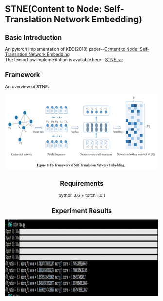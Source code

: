 # STNE(Content to Node: Self-Translation Network Embedding)   

## Basic Introduction   
An pytorch implementation of KDD(2018) paper--[Content to Node: Self-Translation Network Embedding](https://dl.acm.org/citation.cfm?id=3219988)   
The tensorflow implementation is available here--[STNE.rar](http://dm.nankai.edu.cn/code/STNE.rar)   

## Framework   
An overview of STNE:   
<div align=center><img src='https://github.com/cherisyu/STNE/blob/master/data/stne.png' width="650" height="250" alt="图片加载失败时，显示这段字"/>   

## Requirements   
python 3.6 + torch 1.0.1   

## Experiment Results   
<div align=center><img src='https://github.com/cherisyu/STNE/blob/master/data/stne_exp.png' width="650" height="250" alt="图片加载失败时，显示这段字"/> 

